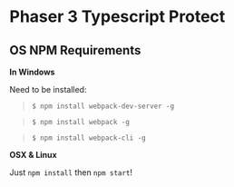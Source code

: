 # Phaser 3 Typescript Protect

## OS NPM Requirements
**In Windows**

Need to be installed:

> `$ npm install webpack-dev-server -g`

> `$ npm install webpack -g`

> `$ npm install webpack-cli -g`

**OSX & Linux**

Just `npm install` then `npm start`!
